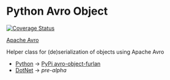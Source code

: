 # Python Avro Object

[![Coverage Status](https://coveralls.io/repos/github/guionardo/py_avroobject/badge.svg?branch=master)](https://coveralls.io/github/guionardo/py_avroobject?branch=master)

[Apache Avro](https://avro.apache.org/)

Helper class for (de)serialization of objects using Apache Avro

* [Python](python) -> [PyPi avro-object-furlan](https://pypi.org/project/avro-object-furlan/)
* [DotNet](csharp) -> _pre-alpha_ 
